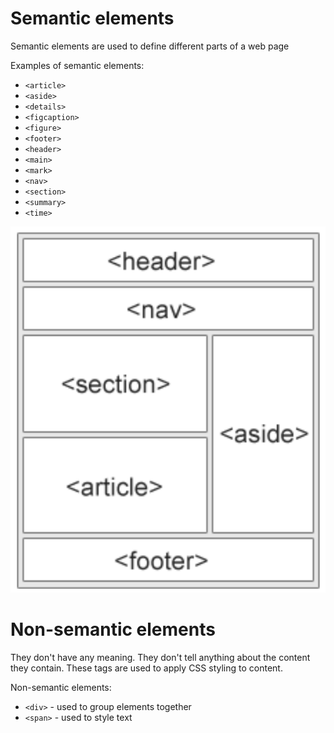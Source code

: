 # Semantic elements

Semantic elements are used to define different parts of a web page

Examples of semantic elements: 
- `<article>`
- `<aside>`
- `<details>`
- `<figcaption>`
- `<figure>`
- `<footer>`
- `<header>`
- `<main>`
- `<mark>`
- `<nav>`
- `<section>`
- `<summary>`
- `<time>`

![](../Images/semantic.png)

# Non-semantic elements

They don't have any meaning. They don't tell anything about the content they contain. These tags are used to apply CSS styling to content.

Non-semantic elements:
* `<div>` - used to group elements together
* `<span>` - used to style text